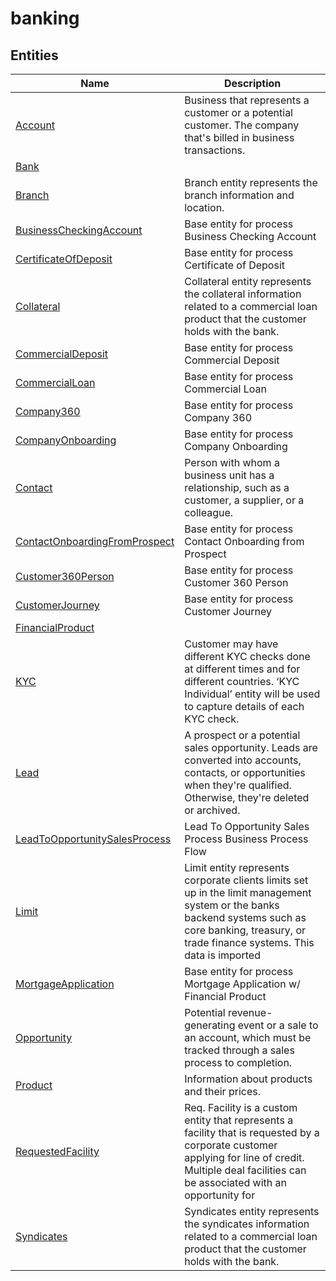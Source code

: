 
# banking


## Entities

|Name|Description|
|---|---|
|[Account](https://docs.microsoft.com/en-us/common-data-model/schema/core/applicationcommon/foundationcommon/crmcommon/accelerators/financialservices/banking/Account)|Business that represents a customer or a potential customer. The company that's billed in business transactions.  |
|[Bank](https://docs.microsoft.com/en-us/common-data-model/schema/core/applicationcommon/foundationcommon/crmcommon/accelerators/financialservices/banking/Bank)|  |
|[Branch](https://docs.microsoft.com/en-us/common-data-model/schema/core/applicationcommon/foundationcommon/crmcommon/accelerators/financialservices/banking/Branch)|Branch entity represents the branch information and location.  |
|[BusinessCheckingAccount](https://docs.microsoft.com/en-us/common-data-model/schema/core/applicationcommon/foundationcommon/crmcommon/accelerators/financialservices/banking/BusinessCheckingAccount)|Base entity for process Business Checking Account  |
|[CertificateOfDeposit](https://docs.microsoft.com/en-us/common-data-model/schema/core/applicationcommon/foundationcommon/crmcommon/accelerators/financialservices/banking/CertificateOfDeposit)|Base entity for process Certificate of Deposit  |
|[Collateral](https://docs.microsoft.com/en-us/common-data-model/schema/core/applicationcommon/foundationcommon/crmcommon/accelerators/financialservices/banking/Collateral)|Collateral entity represents the collateral information related to a commercial loan product that the customer holds with the bank.  |
|[CommercialDeposit](https://docs.microsoft.com/en-us/common-data-model/schema/core/applicationcommon/foundationcommon/crmcommon/accelerators/financialservices/banking/CommercialDeposit)|Base entity for process Commercial Deposit  |
|[CommercialLoan](https://docs.microsoft.com/en-us/common-data-model/schema/core/applicationcommon/foundationcommon/crmcommon/accelerators/financialservices/banking/CommercialLoan)|Base entity for process Commercial Loan  |
|[Company360](https://docs.microsoft.com/en-us/common-data-model/schema/core/applicationcommon/foundationcommon/crmcommon/accelerators/financialservices/banking/Company360)|Base entity for process Company 360  |
|[CompanyOnboarding](https://docs.microsoft.com/en-us/common-data-model/schema/core/applicationcommon/foundationcommon/crmcommon/accelerators/financialservices/banking/CompanyOnboarding)|Base entity for process Company Onboarding  |
|[Contact](https://docs.microsoft.com/en-us/common-data-model/schema/core/applicationcommon/foundationcommon/crmcommon/accelerators/financialservices/banking/Contact)|Person with whom a business unit has a relationship, such as a customer, a supplier, or a colleague.  |
|[ContactOnboardingFromProspect](https://docs.microsoft.com/en-us/common-data-model/schema/core/applicationcommon/foundationcommon/crmcommon/accelerators/financialservices/banking/ContactOnboardingFromProspect)|Base entity for process Contact Onboarding from Prospect  |
|[Customer360Person](https://docs.microsoft.com/en-us/common-data-model/schema/core/applicationcommon/foundationcommon/crmcommon/accelerators/financialservices/banking/Customer360Person)|Base entity for process Customer 360 Person  |
|[CustomerJourney](https://docs.microsoft.com/en-us/common-data-model/schema/core/applicationcommon/foundationcommon/crmcommon/accelerators/financialservices/banking/CustomerJourney)|Base entity for process Customer Journey  |
|[FinancialProduct](https://docs.microsoft.com/en-us/common-data-model/schema/core/applicationcommon/foundationcommon/crmcommon/accelerators/financialservices/banking/FinancialProduct)|  |
|[KYC](https://docs.microsoft.com/en-us/common-data-model/schema/core/applicationcommon/foundationcommon/crmcommon/accelerators/financialservices/banking/KYC)|Customer may have different KYC checks done at different times and for different countries. ‘KYC Individual’ entity will be used to capture details of each KYC check.  |
|[Lead](https://docs.microsoft.com/en-us/common-data-model/schema/core/applicationcommon/foundationcommon/crmcommon/accelerators/financialservices/banking/Lead)|A prospect or a potential sales opportunity. Leads are converted into accounts, contacts, or opportunities when they're qualified. Otherwise, they're deleted or archived.  |
|[LeadToOpportunitySalesProcess](https://docs.microsoft.com/en-us/common-data-model/schema/core/applicationcommon/foundationcommon/crmcommon/accelerators/financialservices/banking/LeadToOpportunitySalesProcess)|Lead To Opportunity Sales Process Business Process Flow  |
|[Limit](https://docs.microsoft.com/en-us/common-data-model/schema/core/applicationcommon/foundationcommon/crmcommon/accelerators/financialservices/banking/Limit)|Limit entity represents corporate clients limits set up in the limit management system or the banks backend systems such as core banking, treasury, or trade finance systems. This data is imported  |
|[MortgageApplication](https://docs.microsoft.com/en-us/common-data-model/schema/core/applicationcommon/foundationcommon/crmcommon/accelerators/financialservices/banking/MortgageApplication)|Base entity for process Mortgage Application w/ Financial Product  |
|[Opportunity](https://docs.microsoft.com/en-us/common-data-model/schema/core/applicationcommon/foundationcommon/crmcommon/accelerators/financialservices/banking/Opportunity)|Potential revenue-generating event or a sale to an account, which must be tracked through a sales process to completion.  |
|[Product](https://docs.microsoft.com/en-us/common-data-model/schema/core/applicationcommon/foundationcommon/crmcommon/accelerators/financialservices/banking/Product)|Information about products and their prices.  |
|[RequestedFacility](https://docs.microsoft.com/en-us/common-data-model/schema/core/applicationcommon/foundationcommon/crmcommon/accelerators/financialservices/banking/RequestedFacility)|Req. Facility is a custom entity that represents a facility that is requested by a corporate customer applying for line of credit. Multiple deal facilities can be associated with an opportunity for  |
|[Syndicates](https://docs.microsoft.com/en-us/common-data-model/schema/core/applicationcommon/foundationcommon/crmcommon/accelerators/financialservices/banking/Syndicates)|Syndicates entity represents the syndicates information related to a commercial loan product that the customer holds with the bank.  |

